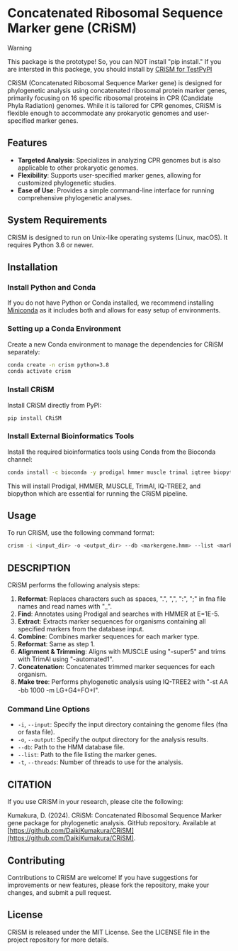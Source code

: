 # Concatenated Ribosomal Sequence Marker gene (CRiSM)

> [!WARNING]
> This package is the prototype! So, you can NOT install "pip install." If you are intersted in this packege, you should install by [CRiSM for TestPyPI](https://test.pypi.org/project/CRiSM/)

CRiSM (Concatenated Ribosomal Sequence Marker gene) is designed for phylogenetic analysis using concatenated ribosomal protein marker genes, primarily focusing on 16 specific ribosomal proteins in CPR (Candidate Phyla Radiation) genomes. While it is tailored for CPR genomes, CRiSM is flexible enough to accommodate any prokaryotic genomes and user-specified marker genes.

## Features

- **Targeted Analysis**: Specializes in analyzing CPR genomes but is also applicable to other prokaryotic genomes.
- **Flexibility**: Supports user-specified marker genes, allowing for customized phylogenetic studies.
- **Ease of Use**: Provides a simple command-line interface for running comprehensive phylogenetic analyses.

## System Requirements

CRiSM is designed to run on Unix-like operating systems (Linux, macOS). It requires Python 3.6 or newer.

## Installation

### Install Python and Conda

If you do not have Python or Conda installed, we recommend installing [Miniconda](https://docs.conda.io/en/latest/miniconda.html) as it includes both and allows for easy setup of environments.

### Setting up a Conda Environment

Create a new Conda environment to manage the dependencies for CRiSM separately:

```bash
conda create -n crism python=3.8
conda activate crism
```

### Install CRiSM

Install CRiSM directly from PyPI:

```bash
pip install CRiSM
```

### Install External Bioinformatics Tools

Install the required bioinformatics tools using Conda from the Bioconda channel:

```bash
conda install -c bioconda -y prodigal hmmer muscle trimal iqtree biopython
```

This will install Prodigal, HMMER, MUSCLE, TrimAl, IQ-TREE2, and biopython which are essential for running the CRiSM pipeline.

## Usage

To run CRiSM, use the following command format:

```bash
crism -i <input_dir> -o <output_dir> --db <markergene.hmm> --list <markergene_list.txt> -t <threads>
```

## DESCRIPTION

CRiSM performs the following analysis steps:

1. **Reformat**: Replaces characters such as spaces, ".", ",", ":", ";" in fna file names and read names with "_".
2. **Find**: Annotates using Prodigal and searches with HMMER at E=1E-5.
3. **Extract**: Extracts marker sequences for organisms containing all specified markers from the database input.
4. **Combine**: Combines marker sequences for each marker type.
5. **Reformat**: Same as step 1.
6. **Alignment & Trimming**: Aligns with MUSCLE using "-super5" and trims with TrimAl using "-automated1".
7. **Concatenation**: Concatenates trimmed marker sequences for each organism.
8. **Make tree**: Performs phylogenetic analysis using IQ-TREE2 with "-st AA -bb 1000 -m LG+G4+FO+I".　


### Command Line Options

- `-i`, `--input`: Specify the input directory containing the genome files (fna or fasta file).
- `-o`, `--output`: Specify the output directory for the analysis results.
- `--db`: Path to the HMM database file.
- `--list`: Path to the file listing the marker genes.
- `-t`, `--threads`: Number of threads to use for the analysis.

## CITATION

If you use CRiSM in your research, please cite the following:

Kumakura, D. (2024). CRiSM: Concatenated Ribosomal Sequence Marker gene package for phylogenetic analysis. GitHub repository. Available at [https://github.com/DaikiKumakura/CRiSM](https://github.com/DaikiKumakura/CRiSM).

## Contributing

Contributions to CRiSM are welcome! If you have suggestions for improvements or new features, please fork the repository, make your changes, and submit a pull request.

## License

CRiSM is released under the MIT License. See the LICENSE file in the project repository for more details.
